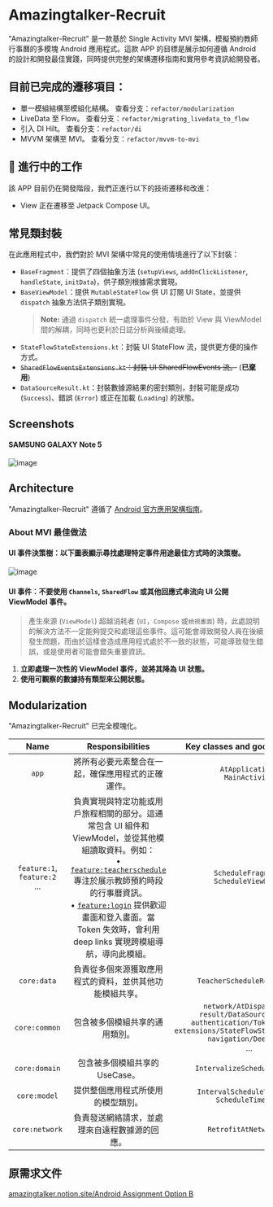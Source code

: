 

# Amazingtalker-Recruit

"Amazingtalker-Recruit" 是一款基於 Single Activity MVI 架構，模擬預約教師行事曆的多模塊 Android 應用程式。這款 APP 的目標是展示如何遵循 Android 的設計和開發最佳實踐，同時提供完整的架構遷移指南和實用參考資訊給開發者。

## 目前已完成的遷移項目：

- 單一模組結構至模組化結構。 查看分支：`refactor/modularization`
- LiveData 至 Flow。 查看分支：`refactor/migrating_livedata_to_flow`
- 引入 DI Hilt。 查看分支：`refactor/di`
- MVVM 架構至 MVI。 查看分支：`refactor/mvvm-to-mvi`

## 🚧 進行中的工作

該 APP 目前仍在開發階段，我們正進行以下的技術遷移和改進：

- View 正在遷移至 Jetpack Compose UI。

## 常見類封裝

在此應用程式中，我們對於 MVI 架構中常見的使用情境進行了以下封裝：

- `BaseFragment`：提供了四個抽象方法 (`setupViews`, `addOnClickListener`, `handleState`, `initData`)，供子類別根據需求實現。
- `BaseViewModel`：提供 `MutableStateFlow` 供 UI 訂閱 UI State，並提供 `dispatch` 抽象方法供子類別實現。
  > **Note:** 通過 `dispatch` 統一處理事件分發，有助於 View 與 ViewModel 間的解耦，同時也更利於日誌分析與後續處理。
- `StateFlowStateExtensions.kt`：封裝 UI StateFlow 流，提供更方便的操作方式。
- ~~`SharedFlowEventsExtensions.kt`：封裝 UI SharedFlowEvents 流。~~ (**已棄用**)
- `DataSourceResult.kt`：封裝數據源結果的密封類別，封裝可能是成功 (`Success`)、錯誤 (`Error`) 或正在加載 (`Loading`) 的狀態。

## Screenshots

#### SAMSUNG GALAXY Note 5
![image](https://github.com/azrael8576/amazingtalker-recruit-android/blob/main/amazingtalker_recruit_android_demo.gif)

## Architecture

"Amazingtalker-Recruit" 遵循了 [Android 官方應用架構指南](https://developer.android.com/topic/architecture)。

### About MVI 最佳做法
####  UI 事件決策樹：以下圖表顯示尋找處理特定事件用途最佳方式時的決策樹。
![image](https://developer.android.com/static/topic/libraries/architecture/images/mad-arch-uievents-tree.png?hl=zh-tw)
#### UI 事件：不要使用   `Channels`, `SharedFlow` 或其他回應式串流向 UI 公開 ViewModel 事件。
>  產生來源 (`ViewModel`) 超越消耗者 (`UI`，`Compose` 或`檢視畫面`) 時，此處說明的解決方法不一定能夠提交和處理這些事件。這可能會導致開發人員在後續發生問題，而由於這樣會造成應用程式處於不一致的狀態，可能導致發生錯誤，或是使用者可能會錯失重要資訊。
1) **立即處理一次性的 ViewModel 事件，並將其降為 UI 狀態。**
2) **使用可觀察的數據持有類型來公開狀態。**

## Modularization

"Amazingtalker-Recruit" 已完全模塊化。

| Name | Responsibilities | Key classes and good examples |
|:----:|:----:|:-----------------:|
| `app` | 將所有必要元素整合在一起，確保應用程式的正確運作。 | `AtApplication,`<br>`MainActivity` |
| `feature:1`,<br>`feature:2`<br>... | 負責實現與特定功能或用戶旅程相關的部分。這通常包含 UI 組件和 ViewModel，並從其他模組讀取資料。例如：<br>• [`feature:teacherschedule`](https://github.com/azrael8576/amazingtalker-recruit/tree/main/feature/teacherschedule) 專注於展示教師預約時段的行事曆資訊。<br>• [`feature:login`](https://github.com/azrael8576/amazingtalker-recruit/tree/main/feature/login) 提供歡迎畫面和登入畫面。當 Token 失效時，會利用 deep links 實現跨模組導航，導向此模組。 | `ScheduleFragment,`<br>`ScheduleViewModel` |
| `core:data` | 負責從多個來源獲取應用程式的資料，並供其他功能模組共享。 | `TeacherScheduleRepository` |
| `core:common` | 包含被多個模組共享的通用類別。 | `network/AtDispatchers,`<br>`result/DataSourceResult,`<br>`authentication/TokenManager,`<br>`extensions/StateFlowStateExtensions,`<br>`navigation/DeepLinks`<br>... |
| `core:domain` | 包含被多個模組共享的 UseCase。 | `IntervalizeScheduleUseCase` |
| `core:model` | 提供整個應用程式所使用的模型類別。 | `IntervalScheduleTimeSlot,`<br>`ScheduleTimeSlot` |
| `core:network` | 負責發送網絡請求，並處理來自遠程數據源的回應。 | `RetrofitAtNetworkApi` |

## 原需求文件

[amazingtalker.notion.site/Android Assignment Option B](https://powerful-cobweb-577.notion.site/Android-Assignment-Option-B-8271343ed7d64dcf9b7ea795aaf59293)